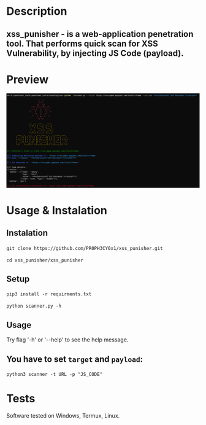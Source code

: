 # Description

xss_punisher - is a web-application penetration tool. 
That performs quick scan for XSS Vulnerability, by injecting JS Code (payload).
-----

# Preview

![preview](/imgs/preview.png)

# Usage & Instalation

Instalation
---
`git clone https://github.com/PR0PH3CY0x1/xss_punisher.git`

`cd xss_punisher/xss_punisher`

Setup
---

`pip3 install -r requirments.txt`

`python scanner.py -h`

Usage
---

Try flag '-h' or '--help' to see the help message.

You have to set `target` and `payload`:
----

`python3 scanner -t URL -p "JS_CODE"`

# Tests
Software tested on Windows, Termux, Linux.
